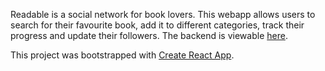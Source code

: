 Readable is a social network for book lovers. This webapp allows users to search for their favourite book, add it to different categories, track their progress and update their followers. 
The backend is viewable [here](https://github.com/steve-alex/readable-Backend).

This project was bootstrapped with [Create React App](https://github.com/facebook/create-react-app).
